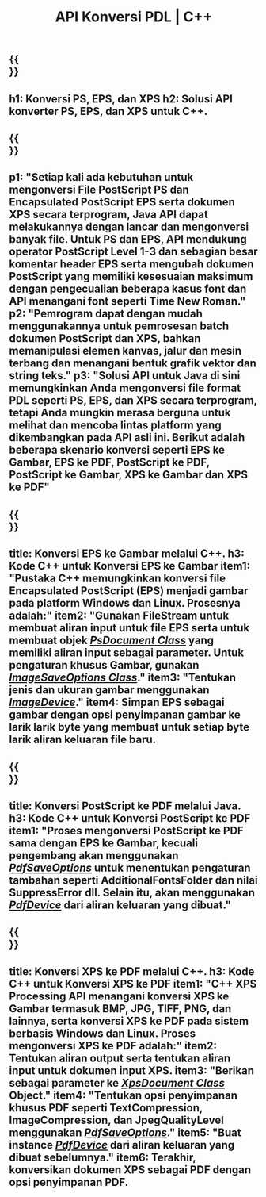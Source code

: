 ﻿---
translation: true
template: /_templates/_conversion-cpp.md
title: API Konversi PDL | C++
url: /cpp/conversion/
description: Konversikan PS, EPS, dan XPS ke PDF dan Gambar termasuk BMP, JPG, PNG, dan TIFF menggunakan pustaka C++ dengan fungsi konversi Aspose.Page PDL.
family: page
platformtag: cpp
feature: conversion
---

{{<section banner>}}
---
h1: Konversi PS, EPS, dan XPS
h2: Solusi API konverter PS, EPS, dan XPS untuk C++.
---

{{<section overview>}}
---
p1: "Setiap kali ada kebutuhan untuk mengonversi File PostScript PS dan Encapsulated PostScript EPS serta dokumen XPS secara terprogram, Java API dapat melakukannya dengan lancar dan mengonversi banyak file. Untuk PS dan EPS, API mendukung operator PostScript Level 1-3 dan sebagian besar komentar header EPS serta mengubah dokumen PostScript yang memiliki kesesuaian maksimum dengan pengecualian beberapa kasus font dan API menangani font seperti Time New Roman."
p2: "Pemrogram dapat dengan mudah menggunakannya untuk pemrosesan batch dokumen PostScript dan XPS, bahkan memanipulasi elemen kanvas, jalur dan mesin terbang dan menangani bentuk grafik vektor dan string teks."
p3: "Solusi API untuk Java di sini memungkinkan Anda mengonversi file format PDL seperti PS, EPS, dan XPS secara terprogram, tetapi Anda mungkin merasa berguna untuk melihat dan mencoba lintas platform yang dikembangkan pada API asli ini. Berikut adalah beberapa skenario konversi seperti EPS ke Gambar, EPS ke PDF, PostScript ke PDF, PostScript ke Gambar, XPS ke Gambar dan XPS ke PDF"
---

{{<section feature1>}}
---
title: Konversi EPS ke Gambar melalui C++.
h3: Kode C++ untuk Konversi EPS ke Gambar
item1: "Pustaka C++ memungkinkan konversi file Encapsulated PostScript (EPS) menjadi gambar pada platform Windows dan Linux. Prosesnya adalah:"
item2: "Gunakan FileStream untuk membuat aliran input untuk file EPS serta untuk membuat objek [*PsDocument Class*](https://reference.aspose.com/page/cpp/class/aspose.page.e_p_s.ps_document) yang memiliki aliran input sebagai parameter. Untuk pengaturan khusus Gambar, gunakan [*ImageSaveOptions Class*](https://reference.aspose.com/page/cpp/class/aspose.page.e_p_s.device.image_save_options)."
item3: "Tentukan jenis dan ukuran gambar menggunakan [*ImageDevice*](https://reference.aspose.com/page/cpp/class/aspose.page.e_p_s.device.image_device)."
item4: Simpan EPS sebagai gambar dengan opsi penyimpanan gambar ke larik larik byte yang membuat untuk setiap byte larik aliran keluaran file baru.
---


{{<section feature2>}}
---
title: Konversi PostScript ke PDF melalui Java.
h3: Kode C++ untuk Konversi PostScript ke PDF
item1: "Proses mengonversi PostScript ke PDF sama dengan EPS ke Gambar, kecuali pengembang akan menggunakan [*PdfSaveOptions*](https://reference.aspose.com/page/cpp/class/aspose.page.e_p_s.device.pdf_save_options) untuk menentukan pengaturan tambahan seperti AdditionalFontsFolder dan nilai SuppressError dll. Selain itu, akan menggunakan [*PdfDevice*](https://reference.aspose.com/page/cpp/class/aspose.page.e_p_s.device.pdf_device) dari aliran keluaran yang dibuat."
---

{{<section feature3>}}
---
title: Konversi XPS ke PDF melalui C++.
h3: Kode C++ untuk Konversi XPS ke PDF
item1: "C++ XPS Processing API menangani konversi XPS ke Gambar termasuk BMP, JPG, TIFF, PNG, dan lainnya, serta konversi XPS ke PDF pada sistem berbasis Windows dan Linux. Proses mengonversi XPS ke PDF adalah:"
item2: Tentukan aliran output serta tentukan aliran input untuk dokumen input XPS.
item3: "Berikan sebagai parameter ke [*XpsDocument Class*](https://reference.aspose.com/page/cpp/class/aspose.page.x_p_s.xps_document) Object."
item4: "Tentukan opsi penyimpanan khusus PDF seperti TextCompression, ImageCompression, dan JpegQualityLevel menggunakan [*PdfSaveOptions*](https://reference.aspose.com/page/cpp/class/aspose.page.x_p_s.presentation.pdf.pdf_save_options)."
item5: "Buat instance [*PdfDevice*](https://reference.aspose.com/page/cpp/class/aspose.page.x_p_s.presentation.pdf.pdf_device) dari aliran keluaran yang dibuat sebelumnya."
item6: Terakhir, konversikan dokumen XPS sebagai PDF dengan opsi penyimpanan PDF.
---
